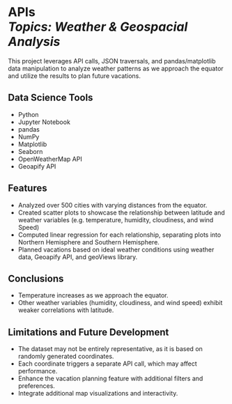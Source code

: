 <h1 align="left">APIs<br><i>Topics: Weather & Geospacial Analysis</i> </h1> 

<p>This project leverages API calls, JSON traversals, and pandas/matplotlib data manipulation to analyze weather patterns as we approach the equator and utilize the results to plan future vacations.
</p>

## Data Science Tools
- Python
- Jupyter Notebook
- pandas
- NumPy
- Matplotlib
- Seaborn
- OpenWeatherMap API
- Geoapify API

## Features
- Analyzed over 500 cities with varying distances from the equator.
- Created scatter plots to showcase the relationship between latitude and weather variables (e.g. temperature, humidity, cloudiness, and wind Speed)
- Computed linear regression for each relationship, separating plots into Northern Hemisphere and Southern Hemisphere.
- Planned vacations based on ideal weather conditions using weather data, Geoapify API, and geoViews library.

## Conclusions
- Temperature increases as we approach the equator.
- Other weather variables (humidity, cloudiness, and wind speed) exhibit weaker correlations with latitude.

## Limitations and Future Development
- The dataset may not be entirely representative, as it is based on randomly generated coordinates.
- Each coordinate triggers a separate API call, which may affect performance.
- Enhance the vacation planning feature with additional filters and preferences.
- Integrate additional map visualizations and interactivity.
